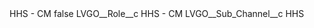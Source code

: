 <?xml version="1.0" encoding="UTF-8"?>
<CustomMetadata xmlns="http://soap.sforce.com/2006/04/metadata" xmlns:xsi="http://www.w3.org/2001/XMLSchema-instance" xmlns:xsd="http://www.w3.org/2001/XMLSchema">
    <label>HHS - CM</label>
    <protected>false</protected>
    <values>
        <field>LVGO__Role__c</field>
        <value xsi:type="xsd:string">HHS - CM</value>
    </values>
    <values>
        <field>LVGO__Sub_Channel__c</field>
        <value xsi:type="xsd:string">HHS</value>
    </values>
</CustomMetadata>
